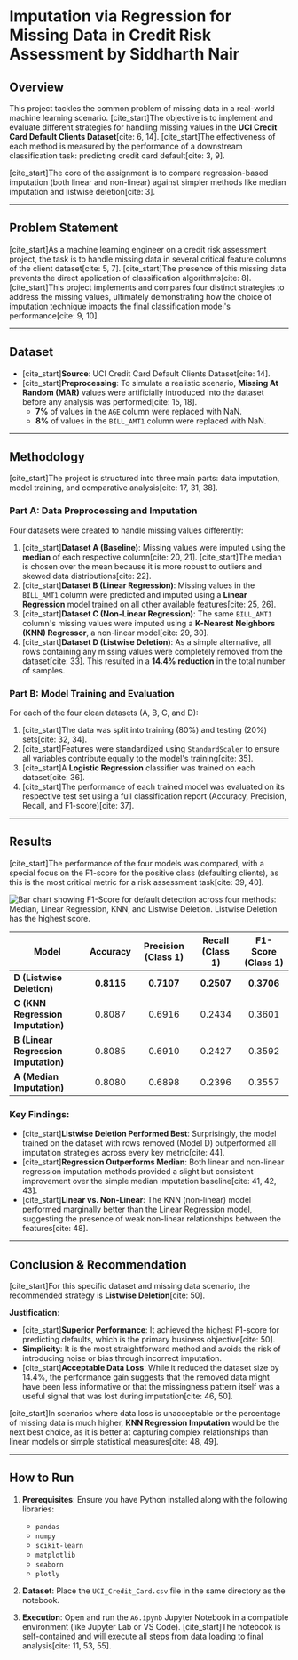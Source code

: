 # Imputation via Regression for Missing Data in Credit Risk Assessment by Siddharth Nair

## Overview

This project tackles the common problem of missing data in a real-world machine learning scenario. [cite_start]The objective is to implement and evaluate different strategies for handling missing values in the **UCI Credit Card Default Clients Dataset**[cite: 6, 14]. [cite_start]The effectiveness of each method is measured by the performance of a downstream classification task: predicting credit card default[cite: 3, 9].

[cite_start]The core of the assignment is to compare regression-based imputation (both linear and non-linear) against simpler methods like median imputation and listwise deletion[cite: 3].

***

## Problem Statement

[cite_start]As a machine learning engineer on a credit risk assessment project, the task is to handle missing data in several critical feature columns of the client dataset[cite: 5, 7]. [cite_start]The presence of this missing data prevents the direct application of classification algorithms[cite: 8]. [cite_start]This project implements and compares four distinct strategies to address the missing values, ultimately demonstrating how the choice of imputation technique impacts the final classification model's performance[cite: 9, 10].

***

## Dataset

* [cite_start]**Source**: UCI Credit Card Default Clients Dataset[cite: 14].
* [cite_start]**Preprocessing**: To simulate a realistic scenario, **Missing At Random (MAR)** values were artificially introduced into the dataset before any analysis was performed[cite: 15, 18].
    * **7%** of values in the `AGE` column were replaced with NaN.
    * **8%** of values in the `BILL_AMT1` column were replaced with NaN.

***

## Methodology

[cite_start]The project is structured into three main parts: data imputation, model training, and comparative analysis[cite: 17, 31, 38].

### Part A: Data Preprocessing and Imputation

Four datasets were created to handle missing values differently:

1.  [cite_start]**Dataset A (Baseline)**: Missing values were imputed using the **median** of each respective column[cite: 20, 21]. [cite_start]The median is chosen over the mean because it is more robust to outliers and skewed data distributions[cite: 22].
2.  [cite_start]**Dataset B (Linear Regression)**: Missing values in the `BILL_AMT1` column were predicted and imputed using a **Linear Regression** model trained on all other available features[cite: 25, 26].
3.  [cite_start]**Dataset C (Non-Linear Regression)**: The same `BILL_AMT1` column's missing values were imputed using a **K-Nearest Neighbors (KNN) Regressor**, a non-linear model[cite: 29, 30].
4.  [cite_start]**Dataset D (Listwise Deletion)**: As a simple alternative, all rows containing any missing values were completely removed from the dataset[cite: 33]. This resulted in a **14.4% reduction** in the total number of samples.

### Part B: Model Training and Evaluation

For each of the four clean datasets (A, B, C, and D):
1.  [cite_start]The data was split into training (80%) and testing (20%) sets[cite: 32, 34].
2.  [cite_start]Features were standardized using `StandardScaler` to ensure all variables contribute equally to the model's training[cite: 35].
3.  [cite_start]A **Logistic Regression** classifier was trained on each dataset[cite: 36].
4.  [cite_start]The performance of each trained model was evaluated on its respective test set using a full classification report (Accuracy, Precision, Recall, and F1-score)[cite: 37].

***

## Results

[cite_start]The performance of the four models was compared, with a special focus on the F1-score for the positive class (defaulting clients), as this is the most critical metric for a risk assessment task[cite: 39, 40].

![Bar chart showing F1-Score for default detection across four methods: Median, Linear Regression, KNN, and Listwise Deletion. Listwise Deletion has the highest score.](https://i.imgur.com/gYq3Z5E.png)

| Model                               | Accuracy | Precision (Class 1) | Recall (Class 1) | F1-Score (Class 1) |
| ----------------------------------- | :------: | :-----------------: | :--------------: | :----------------: |
| **D (Listwise Deletion)** | **0.8115** |     **0.7107** |   **0.2507** |    **0.3706** |
| **C (KNN Regression Imputation)** | 0.8087   |       0.6916        |     0.2434       |      0.3601      |
| **B (Linear Regression Imputation)**| 0.8085   |       0.6910        |     0.2427       |      0.3592      |
| **A (Median Imputation)** | 0.8080   |       0.6898        |     0.2396       |      0.3557      |

### Key Findings:
* [cite_start]**Listwise Deletion Performed Best**: Surprisingly, the model trained on the dataset with rows removed (Model D) outperformed all imputation strategies across every key metric[cite: 44].
* [cite_start]**Regression Outperforms Median**: Both linear and non-linear regression imputation methods provided a slight but consistent improvement over the simple median imputation baseline[cite: 41, 42, 43].
* [cite_start]**Linear vs. Non-Linear**: The KNN (non-linear) model performed marginally better than the Linear Regression model, suggesting the presence of weak non-linear relationships between the features[cite: 48].

***

## Conclusion & Recommendation

[cite_start]For this specific dataset and missing data scenario, the recommended strategy is **Listwise Deletion**[cite: 50].

**Justification**:
* [cite_start]**Superior Performance**: It achieved the highest F1-score for predicting defaults, which is the primary business objective[cite: 50].
* **Simplicity**: It is the most straightforward method and avoids the risk of introducing noise or bias through incorrect imputation.
* [cite_start]**Acceptable Data Loss**: While it reduced the dataset size by 14.4%, the performance gain suggests that the removed data might have been less informative or that the missingness pattern itself was a useful signal that was lost during imputation[cite: 46, 50].

[cite_start]In scenarios where data loss is unacceptable or the percentage of missing data is much higher, **KNN Regression Imputation** would be the next best choice, as it is better at capturing complex relationships than linear models or simple statistical measures[cite: 48, 49].

***

## How to Run

1.  **Prerequisites**: Ensure you have Python installed along with the following libraries:
    * `pandas`
    * `numpy`
    * `scikit-learn`
    * `matplotlib`
    * `seaborn`
    * `plotly`

2.  **Dataset**: Place the `UCI_Credit_Card.csv` file in the same directory as the notebook.

3.  **Execution**: Open and run the `A6.ipynb` Jupyter Notebook in a compatible environment (like Jupyter Lab or VS Code). [cite_start]The notebook is self-contained and will execute all steps from data loading to final analysis[cite: 11, 53, 55].
